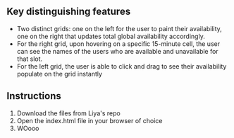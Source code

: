 ## Key distinguishing features
- Two distinct grids: one on the left for the user to paint their availability, one on the right that updates total global availability accordingly.
- For the right grid, upon hovering on a specific 15-minute cell, the user can see the names of the users who are available and unavailable for that slot.
- For the left grid, the user is able to click and drag to see their availability populate on the grid instantly

## Instructions
1. Download the files from Liya's repo
2. Open the index.html file in your browser of choice
3. WOooo